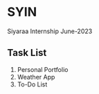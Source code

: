 # SYIN
Siyaraa Internship June-2023

## Task List

1. Personal Portfolio
2. Weather App
3. To-Do List
